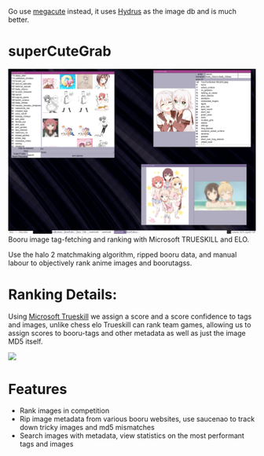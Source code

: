 Go use [megacute](https://github.com/keptan/megacute) instead, it uses [Hydrus](https://hydrusnetwork.github.io/hydrus/index.html) as the image db and is much better.

# superCuteGrab
![](https://raw.githubusercontent.com/keptan/superCuteGrab/master/example.png)
Booru image tag-fetching and ranking with Microsoft TRUESKILL and ELO.

Use the halo 2 matchmaking algorithm, ripped booru data, and manual labour to objectively rank anime images and boorutagss. 

# Ranking Details: 
Using [Microsoft Trueskill](http://www.moserware.com/2010/03/computing-your-skill.html) we assign a score and a score confidence to tags and images, unlike chess elo Trueskill can rank team games, allowing us to assign scores to booru-tags and other metadata as well as just the image MD5 itself.

![](http://www.moserware.com/assets/computing-your-skill/TrueSkillCurvesBeforeExample.png)


# Features 
* Rank images in competition
* Rip image metadata from various booru websites, use saucenao to track down tricky images and md5 mismatches
* Search images with metadata, view statistics on the most performant tags and images 




